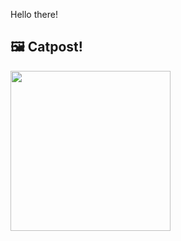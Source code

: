 Hello there!



## 🖼️ Catpost!

<sub>
    <img src="https://cdn2.thecatapi.com/images/twOKx2gNJ.jpg" height="256">
</sub>

